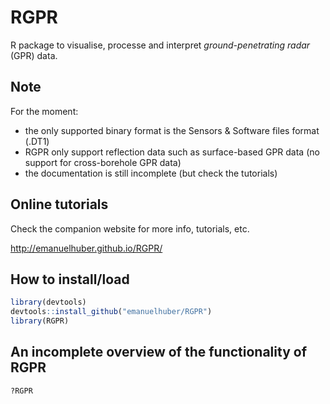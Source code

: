 # RGPR
R package to visualise, processe and interpret *ground-penetrating radar* (GPR) data.

## Note
For the moment:

* the only supported binary format is the Sensors & Software files format (.DT1)
* RGPR only support reflection data such as surface-based GPR data (no support for cross-borehole GPR data)
* the documentation is still incomplete (but check the tutorials)

## Online tutorials
Check the companion website for more info, tutorials, etc.

http://emanuelhuber.github.io/RGPR/

## How to install/load

```r
library(devtools)
devtools::install_github("emanuelhuber/RGPR")
library(RGPR)
```

## An incomplete overview of the functionality of RGPR
```r
?RGPR
```
